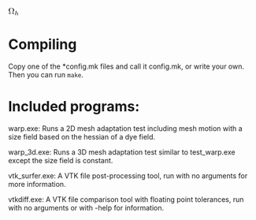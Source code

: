 ![$\Omega_h$](omega_h.png?raw=true "Omega sub h")

# Compiling

Copy one of the *config.mk files and call
it config.mk, or write your own.
Then you can run `make`.

# Included programs:

warp.exe: Runs a 2D mesh adaptation test
including mesh motion with a size field based
on the hessian of a dye field.

warp_3d.exe: Runs a 3D mesh adaptation test
similar to test_warp.exe except the size field
is constant.

vtk_surfer.exe: A VTK file post-processing tool,
run with no arguments for more information.

vtkdiff.exe: A VTK file comparison tool with
floating point tolerances, run with no arguments
or with -help for information.
